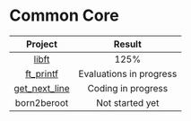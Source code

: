 # Common Core

|Project|Result|
|:-----:|:-----:|
|[libft](https://github.com/cseriildi/42Vienna/tree/main/common_core/libft)|125%|
|[ft_printf](https://github.com/cseriildi/42Vienna/tree/main/common_core/ft_printf)|Evaluations in progress|
|[get_next_line](https://github.com/cseriildi/42Vienna/tree/main/common_core/get_next_line)|Coding in progress|
|born2beroot|Not started yet|
